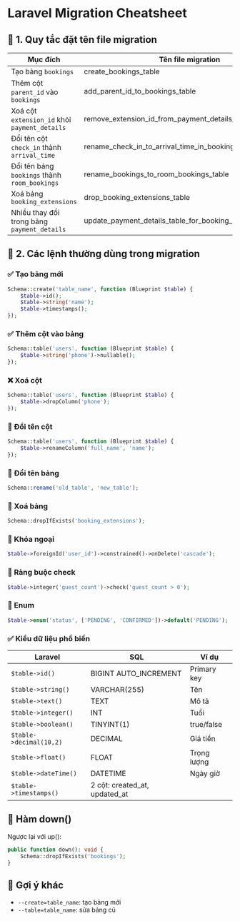 
# Laravel Migration Cheatsheet

## 📌 1. Quy tắc đặt tên file migration

| Mục đích | Tên file migration |
|---------|--------------------|
| Tạo bảng `bookings` | create_bookings_table |
| Thêm cột `parent_id` vào `bookings` | add_parent_id_to_bookings_table |
| Xoá cột `extension_id` khỏi `payment_details` | remove_extension_id_from_payment_details_table |
| Đổi tên cột `check_in` thành `arrival_time` | rename_check_in_to_arrival_time_in_bookings_table |
| Đổi tên bảng `bookings` thành `room_bookings` | rename_bookings_to_room_bookings_table |
| Xoá bảng `booking_extensions` | drop_booking_extensions_table |
| Nhiều thay đổi trong bảng `payment_details` | update_payment_details_table_for_booking_extension_removal |

## 📌 2. Các lệnh thường dùng trong migration

### ✅ Tạo bảng mới

```php
Schema::create('table_name', function (Blueprint $table) {
    $table->id();
    $table->string('name');
    $table->timestamps();
});
```

### ✅ Thêm cột vào bảng

```php
Schema::table('users', function (Blueprint $table) {
    $table->string('phone')->nullable();
});
```

### ❌ Xoá cột

```php
Schema::table('users', function (Blueprint $table) {
    $table->dropColumn('phone');
});
```

### 🔁 Đổi tên cột

```php
Schema::table('users', function (Blueprint $table) {
    $table->renameColumn('full_name', 'name');
});
```

### 🔄 Đổi tên bảng

```php
Schema::rename('old_table', 'new_table');
```

### 🧹 Xoá bảng

```php
Schema::dropIfExists('booking_extensions');
```

### 🔑 Khóa ngoại

```php
$table->foreignId('user_id')->constrained()->onDelete('cascade');
```

### 🧪 Ràng buộc check

```php
$table->integer('guest_count')->check('guest_count > 0');
```

### 🔢 Enum

```php
$table->enum('status', ['PENDING', 'CONFIRMED'])->default('PENDING');
```

### ✅ Kiểu dữ liệu phổ biến

| Laravel | SQL | Ví dụ |
|---------|-----|-------|
| `$table->id()` | BIGINT AUTO_INCREMENT | Primary key |
| `$table->string()` | VARCHAR(255) | Tên |
| `$table->text()` | TEXT | Mô tả |
| `$table->integer()` | INT | Tuổi |
| `$table->boolean()` | TINYINT(1) | true/false |
| `$table->decimal(10,2)` | DECIMAL | Giá tiền |
| `$table->float()` | FLOAT | Trọng lượng |
| `$table->dateTime()` | DATETIME | Ngày giờ |
| `$table->timestamps()` | 2 cột: created_at, updated_at |

## 🔁 Hàm down()

Ngược lại với up():
```php
public function down(): void {
    Schema::dropIfExists('bookings');
}
```

## 🎁 Gợi ý khác

- `--create=table_name`: tạo bảng mới
- `--table=table_name`: sửa bảng cũ
